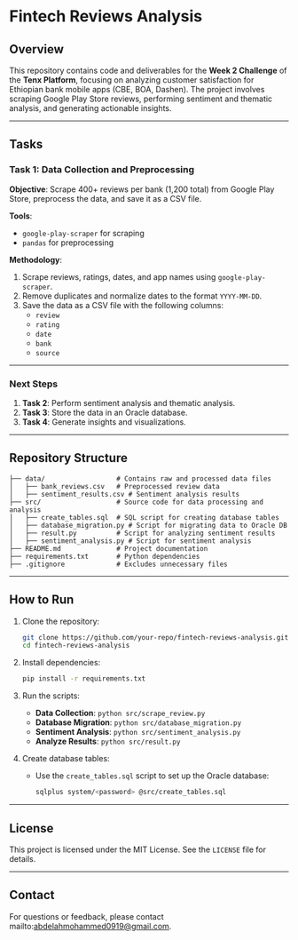 # Fintech Reviews Analysis

## Overview
This repository contains code and deliverables for the **Week 2 Challenge** of the **Tenx Platform**, focusing on analyzing customer satisfaction for Ethiopian bank mobile apps (CBE, BOA, Dashen). The project involves scraping Google Play Store reviews, performing sentiment and thematic analysis, and generating actionable insights.

---

## Tasks

### Task 1: Data Collection and Preprocessing
**Objective**: Scrape 400+ reviews per bank (1,200 total) from Google Play Store, preprocess the data, and save it as a CSV file.

**Tools**: 
- `google-play-scraper` for scraping
- `pandas` for preprocessing

**Methodology**:
1. Scrape reviews, ratings, dates, and app names using `google-play-scraper`.
2. Remove duplicates and normalize dates to the format `YYYY-MM-DD`.
3. Save the data as a CSV file with the following columns:
   - `review`
   - `rating`
   - `date`
   - `bank`
   - `source`

---

### Next Steps
1. **Task 2**: Perform sentiment analysis and thematic analysis.
2. **Task 3**: Store the data in an Oracle database.
3. **Task 4**: Generate insights and visualizations.

---

## Repository Structure
```
├── data/                  # Contains raw and processed data files
│   ├── bank_reviews.csv   # Preprocessed review data
│   ├── sentiment_results.csv # Sentiment analysis results
├── src/                   # Source code for data processing and analysis
│   ├── create_tables.sql  # SQL script for creating database tables
│   ├── database_migration.py # Script for migrating data to Oracle DB
│   ├── result.py          # Script for analyzing sentiment results
│   ├── sentiment_analysis.py # Script for sentiment analysis
├── README.md              # Project documentation
├── requirements.txt       # Python dependencies
├── .gitignore             # Excludes unnecessary files
```

---

## How to Run
1. Clone the repository:
   ```bash
   git clone https://github.com/your-repo/fintech-reviews-analysis.git
   cd fintech-reviews-analysis
   ```

2. Install dependencies:
   ```bash
   pip install -r requirements.txt
   ```

3. Run the scripts:
   - **Data Collection**: `python src/scrape_review.py`
   - **Database Migration**: `python src/database_migration.py`
   - **Sentiment Analysis**: `python src/sentiment_analysis.py`
   - **Analyze Results**: `python src/result.py`

4. Create database tables:
   - Use the `create_tables.sql` script to set up the Oracle database:
     ```bash
     sqlplus system/<password> @src/create_tables.sql
     ```

---

## License
This project is licensed under the MIT License. See the `LICENSE` file for details.

---

## Contact
For questions or feedback, please contact mailto:abdelahmohammed0919@gmail.com.

